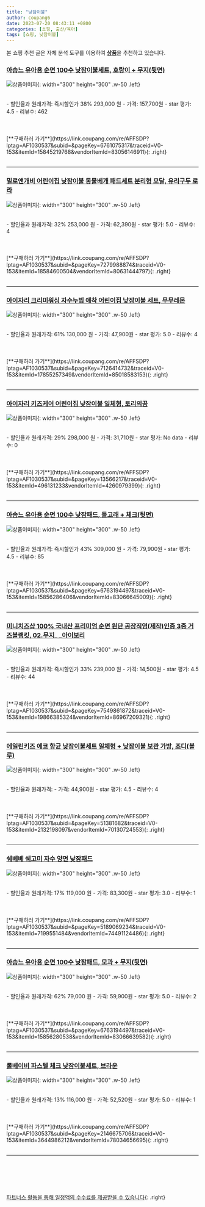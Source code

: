 ```yaml
---
title: "낮잠이불"
author: coupang6
date: 2023-07-20 08:43:11 +0800
categories: [쇼핑, 출산/육아]
tags: [쇼핑, 낮잠이불]
---
```


본 쇼핑 추천 글은 자체 분석 도구를 이용하여 [**상품**](https://link.coupang.com/a/bao1ui)을 추천하고 있습니다.

### [아솜느 유아용 순면 100수 낮잠이불세트, 호랑이 + 무지(뒷면)](https://link.coupang.com/re/AFFSDP?lptag=AF1030537&subid=&pageKey=6761075317&traceid=V0-153&itemId=15845219768&vendorItemId=83056146911)

![상품이미지](https://thumbnail9.coupangcdn.com/thumbnails/remote/230x230ex/image/rs_quotation_api/hmpnsis6/a560c950fd1341b4a7d5e2cbf6a8f59a.jpg){: width="300" height="300" .w-50 .left}


<br>
- 할인율과 원래가격: 즉시할인가 38%  293,000   원
- 가격: 157,700원
- star 평가: 4.5
- 리뷰수: 462
<br>
<br>
<br>
<br>
[**구매하러 가기**](https://link.coupang.com/re/AFFSDP?lptag=AF1030537&subid=&pageKey=6761075317&traceid=V0-153&itemId=15845219768&vendorItemId=83056146911){: .right}
<br>
<br>

---

### [밀로앤개비 어린이집 낮잠이불 동물베개 패드세트 분리형 모달, 유리구두 로라](https://link.coupang.com/re/AFFSDP?lptag=AF1030537&subid=&pageKey=7279988874&traceid=V0-153&itemId=18584600504&vendorItemId=80631444797)

![상품이미지](https://thumbnail8.coupangcdn.com/thumbnails/remote/230x230ex/image/retail/images/3248799574865895-188574d8-9fec-47e0-8ea4-63d09f1bb3bc.jpg){: width="300" height="300" .w-50 .left}


<br>
- 할인율과 원래가격: 32%  253,000   원
- 가격: 62,390원
- star 평가: 5.0
- 리뷰수: 4
<br>
<br>
<br>
<br>
[**구매하러 가기**](https://link.coupang.com/re/AFFSDP?lptag=AF1030537&subid=&pageKey=7279988874&traceid=V0-153&itemId=18584600504&vendorItemId=80631444797){: .right}
<br>
<br>

---

### [아이자리 크리미워싱 자수누빔 애착 어린이집 낮잠이불 세트, 무무레몬](https://link.coupang.com/re/AFFSDP?lptag=AF1030537&subid=&pageKey=7126414732&traceid=V0-153&itemId=17855257349&vendorItemId=85018583153)

![상품이미지](https://thumbnail6.coupangcdn.com/thumbnails/remote/230x230ex/image/retail/images/1487540757607585-00359699-d701-4fd6-8a5d-1748b2406542.jpg){: width="300" height="300" .w-50 .left}


<br>
- 할인율과 원래가격: 61%  130,000   원
- 가격: 47,900원
- star 평가: 5.0
- 리뷰수: 4
<br>
<br>
<br>
<br>
[**구매하러 가기**](https://link.coupang.com/re/AFFSDP?lptag=AF1030537&subid=&pageKey=7126414732&traceid=V0-153&itemId=17855257349&vendorItemId=85018583153){: .right}
<br>
<br>

---

### [아이자리 키즈케어 어린이집 낮잠이불 일체형, 토리의꿈](https://link.coupang.com/re/AFFSDP?lptag=AF1030537&subid=&pageKey=13566217&traceid=V0-153&itemId=496131233&vendorItemId=4260979399)

![상품이미지](https://thumbnail8.coupangcdn.com/thumbnails/remote/230x230ex/image/product/image/vendoritem/2019/01/14/4260979399/80548c13-4f3d-419f-9763-d94fa6c53a07.jpg){: width="300" height="300" .w-50 .left}


<br>
- 할인율과 원래가격: 29%  298,000   원
- 가격: 31,710원
- star 평가: No data
- 리뷰수: 0
<br>
<br>
<br>
<br>
[**구매하러 가기**](https://link.coupang.com/re/AFFSDP?lptag=AF1030537&subid=&pageKey=13566217&traceid=V0-153&itemId=496131233&vendorItemId=4260979399){: .right}
<br>
<br>

---

### [아솜느 유아용 순면 100수 낮잠패드, 돌고래 + 체크(뒷면)](https://link.coupang.com/re/AFFSDP?lptag=AF1030537&subid=&pageKey=6763194497&traceid=V0-153&itemId=15856286406&vendorItemId=83066645009)

![상품이미지](https://thumbnail9.coupangcdn.com/thumbnails/remote/230x230ex/image/rs_quotation_api/gohnoghy/a2fce28a2e8549a094326de9d04c6936.jpg){: width="300" height="300" .w-50 .left}


<br>
- 할인율과 원래가격: 즉시할인가 43%  309,000   원
- 가격: 79,900원
- star 평가: 4.5
- 리뷰수: 85
<br>
<br>
<br>
<br>
[**구매하러 가기**](https://link.coupang.com/re/AFFSDP?lptag=AF1030537&subid=&pageKey=6763194497&traceid=V0-153&itemId=15856286406&vendorItemId=83066645009){: .right}
<br>
<br>

---

### [미니치즈샵 100% 국내산 프리미엄 순면 원단 공장직영(제작)인증 3중 거즈블랭킷, 02.무지_ _아이보리](https://link.coupang.com/re/AFFSDP?lptag=AF1030537&subid=&pageKey=7549861872&traceid=V0-153&itemId=19866385324&vendorItemId=86967209321)

![상품이미지](https://thumbnail8.coupangcdn.com/thumbnails/remote/230x230ex/image/vendor_inventory/da6c/4aac27ee2e40f01c10f74c7ad03e3b4b4386672d992cbe3c5e3bdd436091.jpg){: width="300" height="300" .w-50 .left}


<br>
- 할인율과 원래가격: 즉시할인가 33%  239,000   원
- 가격: 14,500원
- star 평가: 4.5
- 리뷰수: 44
<br>
<br>
<br>
<br>
[**구매하러 가기**](https://link.coupang.com/re/AFFSDP?lptag=AF1030537&subid=&pageKey=7549861872&traceid=V0-153&itemId=19866385324&vendorItemId=86967209321){: .right}
<br>
<br>

---

### [에일린키즈 에코 항균 낮잠이불세트 일체형 + 낮잠이불 보관 가방, 죠디(블루)](https://link.coupang.com/re/AFFSDP?lptag=AF1030537&subid=&pageKey=51381682&traceid=V0-153&itemId=2132198097&vendorItemId=70130724553)

![상품이미지](https://thumbnail10.coupangcdn.com/thumbnails/remote/230x230ex/image/retail/images/104514082052935-83c34d72-3593-4fe8-b28a-fa93e612f404.jpg){: width="300" height="300" .w-50 .left}


<br>
- 할인율과 원래가격: 
- 가격: 44,900원
- star 평가: 4.5
- 리뷰수: 4
<br>
<br>
<br>
<br>
[**구매하러 가기**](https://link.coupang.com/re/AFFSDP?lptag=AF1030537&subid=&pageKey=51381682&traceid=V0-153&itemId=2132198097&vendorItemId=70130724553){: .right}
<br>
<br>

---

### [쉐베베 쉐고미 자수 양면 낮잠패드](https://link.coupang.com/re/AFFSDP?lptag=AF1030537&subid=&pageKey=5189069234&traceid=V0-153&itemId=7199551484&vendorItemId=74491124486)

![상품이미지](https://thumbnail7.coupangcdn.com/thumbnails/remote/230x230ex/image/retail/images/6863384616500834-91e46be9-ca0e-400d-aca7-473d6ba4832f.jpg){: width="300" height="300" .w-50 .left}


<br>
- 할인율과 원래가격: 17%  119,000   원
- 가격: 83,300원
- star 평가: 3.0
- 리뷰수: 1
<br>
<br>
<br>
<br>
[**구매하러 가기**](https://link.coupang.com/re/AFFSDP?lptag=AF1030537&subid=&pageKey=5189069234&traceid=V0-153&itemId=7199551484&vendorItemId=74491124486){: .right}
<br>
<br>

---

### [아솜느 유아용 순면 100수 낮잠패드, 모과 + 무지(뒷면)](https://link.coupang.com/re/AFFSDP?lptag=AF1030537&subid=&pageKey=6763194497&traceid=V0-153&itemId=15856280538&vendorItemId=83066639582)

![상품이미지](https://thumbnail6.coupangcdn.com/thumbnails/remote/230x230ex/image/retail/images/2022/09/08/11/9/903e73ca-dd73-410a-ad40-21568567a043.jpg){: width="300" height="300" .w-50 .left}


<br>
- 할인율과 원래가격: 62%  79,000   원
- 가격: 59,900원
- star 평가: 5.0
- 리뷰수: 2
<br>
<br>
<br>
<br>
[**구매하러 가기**](https://link.coupang.com/re/AFFSDP?lptag=AF1030537&subid=&pageKey=6763194497&traceid=V0-153&itemId=15856280538&vendorItemId=83066639582){: .right}
<br>
<br>

---

### [롤베이비 파스텔 체크 낮잠이불세트, 브라운](https://link.coupang.com/re/AFFSDP?lptag=AF1030537&subid=&pageKey=2146675706&traceid=V0-153&itemId=3644986212&vendorItemId=78034656695)

![상품이미지](https://thumbnail7.coupangcdn.com/thumbnails/remote/230x230ex/image/retail/images/2021/08/06/11/8/3f9bc3fe-5ec5-49dc-b8c8-c5757d6c9724.jpg){: width="300" height="300" .w-50 .left}


<br>
- 할인율과 원래가격: 13%  116,000   원
- 가격: 52,520원
- star 평가: 5.0
- 리뷰수: 1
<br>
<br>
<br>
<br>
[**구매하러 가기**](https://link.coupang.com/re/AFFSDP?lptag=AF1030537&subid=&pageKey=2146675706&traceid=V0-153&itemId=3644986212&vendorItemId=78034656695){: .right}
<br>
<br>

---
<br><br><br><br><br> [파트너스 활동을 통해 일정액의 수수료를 제공받을 수 있습니다](https://link.coupang.com/a/bao1ui){: .right}